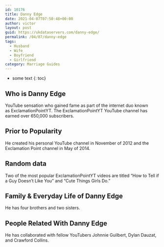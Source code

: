 ```yaml
---
id: 10176
title: Danny Edge
date: 2021-04-07T07:50:48+00:00
author: victor
layout: post
guid: https://ukdataservers.com/danny-edge/
permalink: /04/07/danny-edge
tags:
  - Husband
  - Wife
  - Boyfriend
  - Girlfriend
category: Marriage Guides
---
```


* some text
{: toc}


## Who is Danny Edge



YouTube sensation who gained fame as part of the internet duo known as ExclamationPointYT. The ExclamationPointYT YouTube channel has earned over 650,000 subscribers. 

                
                
                
## Prior to Popularity



He created his personal YouTube channel in November of 2012 and the Exclamation Point channel in May of 2014. 

                
                
                
## Random data



Two of the most popular ExclamationPointYT videos are titled &#8220;How to Tell if a Guy Doesn&#8217;t Like You&#8221; and &#8220;Cute Things Girls Do.&#8221; 

                
                
                
## Family & Everyday Life of Danny Edge



He has four brothers and two sisters. 

                
                
                
## People Related With Danny Edge



He has collaborated with fellow YouTubers Johnnie Guilbert, Dylan Dauzat, and Crawford Collins.  

                
              
            
          
          
          
